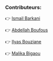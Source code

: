 ### Contributeurs:

   :point_right: <a href="https://github.com/IsmailBarkani"> Ismail Barkani </a> 

   :point_right: <a href="https://github.com/boufousabd"> Abdellah Boufous </a>

   :point_right: <a href="https://github.com/DarkIlyas"> Ilyas Bouziane </a>
   
   :point_right: <a href="https://github.com/MalikaBIGAOU"> Malika Bigaou </a>
